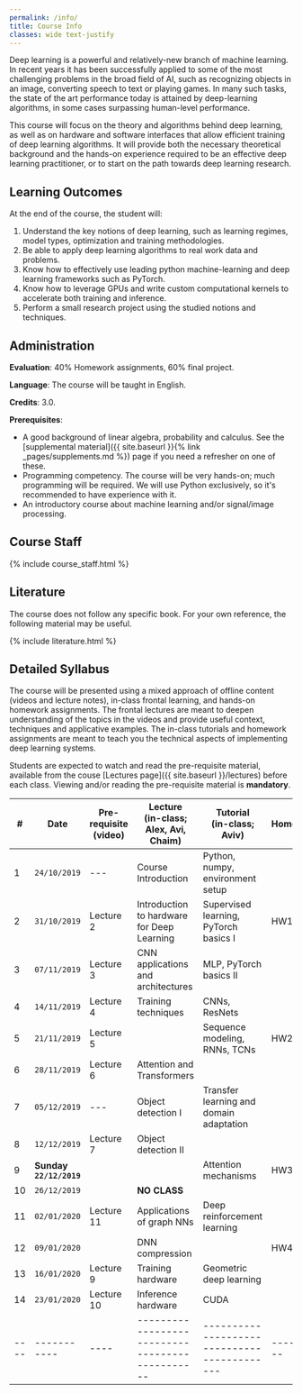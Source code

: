 ```yaml
---
permalink: /info/
title: Course Info
classes: wide text-justify
---
```


Deep learning is a powerful and relatively-new branch of machine learning.
In recent years it has been successfully applied to some of the most challenging
problems in the broad field of AI, such as recognizing objects in an image,
converting speech to text or playing games. In many such tasks,
the state of the art performance today is attained by deep-learning algorithms,
in some cases surpassing human-level performance.

This course will focus on the theory and algorithms behind deep learning,
as well as on hardware and software interfaces that allow efficient training of
deep learning algorithms. It will provide both the necessary theoretical
background and the hands-on experience required to be an effective deep learning
practitioner, or to start on the path towards deep learning research.

## Learning Outcomes

At the end of the course, the student will:

1.	Understand the key notions of deep learning, such as learning regimes, model
    types, optimization and training methodologies.
1.  Be able to apply deep learning algorithms to real work data and problems.
1.	Know how to effectively use leading python machine-learning and deep
    learning frameworks such as PyTorch.
1.	Know how to leverage GPUs and write custom computational kernels to
    accelerate both training and inference.
1.	Perform a small research project using the studied notions and techniques.


## Administration

**Evaluation**: 40% Homework assignments, 60% final project.

**Language**: The course will be taught in English.

**Credits**: 3.0.

**Prerequisites**:
- A good background of linear algebra, probability and calculus. See the
  [supplemental material]({{ site.baseurl }}{% link _pages/supplements.md %})
  page if you need a refresher on one of these.
- Programming competency. The course will be very hands-on; much programming
  will be required.  We will use Python exclusively, so it's recommended to have
  experience with it.
- An introductory course about machine learning and/or signal/image processing.

## Course Staff

{% include course_staff.html %}

## Literature

The course does not follow any specific book. For your own reference, the
following material may be useful.

{% include literature.html %}

## Detailed Syllabus

The course will be presented using a mixed approach of offline content
(videos and lecture notes), in-class frontal learning, and hands-on homework
assignments. The frontal lectures
are meant to deepen understanding of the topics in the videos and provide useful
context, techniques and applicative examples. The in-class tutorials and
homework assignments are meant to teach you the technical aspects of
implementing deep learning systems.

Students are expected to watch and read the pre-requisite material, available
from the couse [Lectures page]({{ site.baseurl }}/lectures) before each class.
Viewing and/or reading the pre-requisite material is **mandatory**.


| #    | Date                       | Pre-requisite<br>(video) | Lecture<br>(in-class; Alex, Avi, Chaim)         | Tutorial<br>(in-class; Aviv)                | Homework   |
| ---- | -----------                | ----                     | ----------------------------------------------- | ------------------------------------------- | ---------- |
| 1    | `24/10/2019`               | ---                      | Course Introduction                             | Python, numpy, environment setup            |            |
| 2    | `31/10/2019`               | Lecture 2                | Introduction to hardware for Deep Learning      | Supervised learning, PyTorch basics I       | HW1        |
| 3    | `07/11/2019`               | Lecture 3                | CNN applications and architectures              | MLP, PyTorch basics II                      |            |
| 4    | `14/11/2019`               | Lecture 4                | Training techniques                             | CNNs, ResNets                               |            |
| 5    | `21/11/2019`               | Lecture 5                |                                                 | Sequence modeling, RNNs, TCNs               | HW2        |
| 6    | `28/11/2019`               | Lecture 6                | Attention and Transformers                      |                                             |            |
| 7    | `05/12/2019`               | ---                      | Object detection I                              | Transfer learning and domain adaptation     |            |
| 8    | `12/12/2019`               | Lecture 7                | Object detection II                             |                                             |            |
| 9    | **Sunday<br>`22/12/2019`** |                          |                                                 | Attention mechanisms                        | HW3        |
| 10   | `26/12/2019`               |                          | **NO CLASS**                                    |                                             |            |
| 11   | `02/01/2020`               | Lecture 11               | Applications of graph NNs                       | Deep reinforcement learning                 |            |
| 12   | `09/01/2020`               |                          | DNN compression                                 |                                             | HW4        |
| 13   | `16/01/2020`               | Lecture 9                | Training hardware                               | Geometric deep learning                     |            |
| 14   | `23/01/2020`               | Lecture 10               | Inference hardware                              | CUDA                                        |            |
| ---- | -----------                | ----                     | ----------------------------------------------- | ------------------------------------------- | ---------- |

